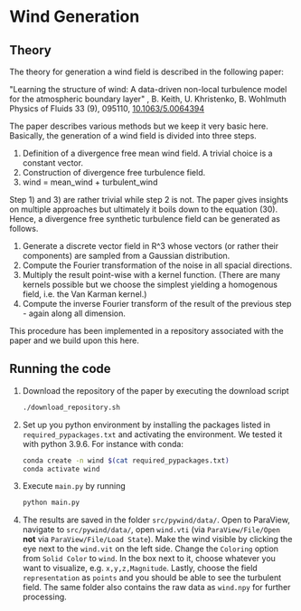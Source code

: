 # Wind Generation

## Theory

The theory for generation a wind field is described in the following paper:

"Learning the structure of wind: A data-driven non-local turbulence model for
the atmospheric boundary layer" , B. Keith, U. Khristenko, B. Wohlmuth
Physics of Fluids 33 (9), 095110, 
[10.1063/5.0064394](https://doi.org/10.1063/5.0064394)

The paper describes various methods but we keep it very basic here. Basically, 
the generation of a wind field is divided into three steps.

1. Definition of a divergence free mean wind field. A trivial choice is a 
   constant vector.
2. Construction of divergence free turbulence field. 
3. wind = mean_wind + turbulent_wind

Step 1) and 3) are rather trivial while step 2 is not. The paper gives insights 
on multiple approaches but ultimately it boils down to  the equation (30). 
Hence, a divergence free synthetic turbulence field can be generated as follows.

1. Generate a discrete vector field in R^3 whose vectors (or rather their 
   components) are sampled from a Gaussian distribution.
2. Compute the Fourier transformation of the noise in all spacial directions.
3. Multiply the result point-wise with a kernel function. (There are many 
   kernels possible but we choose the simplest yielding a homogenous field, i.e.
   the Van Karman kernel.)
4. Compute the inverse Fourier transform of the result of the previous step - 
   again along all dimension.

This procedure has been implemented in a repository associated with the paper
and we build upon this here.

## Running the code

1. Download the repository of the paper by executing the download script
   ```bash
   ./download_repository.sh
   ```
2. Set up you python environment by installing the packages listed in 
   `required_pypackages.txt` and activating the environment. We tested it with
    python 3.9.6. For instance with conda:
   ```bash
   conda create -n wind $(cat required_pypackages.txt)
   conda activate wind
   ```
3. Execute `main.py` by running 
   ```bash
   python main.py
   ```
4. The results are saved in the folder `src/pywind/data/`. Open to ParaView, 
   navigate to `src/pywind/data/`, open `wind.vti` (via `ParaView/File/Open` 
   **not** via `ParaView/File/Load State`). Make the wind visible by clicking 
   the eye next to the `wind.vit` on the left side. Change the `Coloring` option
   from `Solid Color` to `wind`. In the box next to it, choose whatever you want
   to visualize, e.g. `x,y,z,Magnitude`. Lastly, choose the field 
   `representation` as `points` and you should be able to see the turbulent
   field. The same folder also contains the raw data as `wind.npy` for further 
   processing.